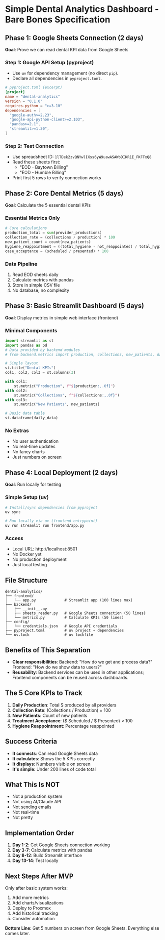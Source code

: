 # Simple Dental Analytics Dashboard - Bare Bones Specification

## Phase 1: Google Sheets Connection (2 days)
**Goal**: Prove we can read dental KPI data from Google Sheets

### Step 1: Google API Setup (pyproject)
- Use `uv` for dependency management (no direct `pip`).
- Declare all dependencies in `pyproject.toml`.

```toml
# pyproject.toml (excerpt)
[project]
name = "dental-analytics"
version = "0.1.0"
requires-python = ">=3.10"
dependencies = [
  "google-auth>=2.23",
  "google-api-python-client>=2.103",
  "pandas>=2.1",
  "streamlit>=1.30",
]
```

### Step 2: Test Connection
- Use spreadsheet ID: `1lTDek2zvQNYwlIXss6yW9uawASAWbDIKR1E_FKFTxQ8`
- Read these sheets first:
  - "EOD - Baytown Billing"
  - "EOD - Humble Billing"
- Print first 5 rows to verify connection works

## Phase 2: Core Dental Metrics (5 days)
**Goal**: Calculate the 5 essential dental KPIs

### Essential Metrics Only
```python
# Core calculations
production_total = sum(provider_productions)
collection_rate = (collections / production) * 100
new_patient_count = count(new_patients)
hygiene_reappointment = ((total_hygiene - not_reappointed) / total_hygiene) * 100
case_acceptance = (scheduled / presented) * 100
```

### Data Pipeline
1. Read EOD sheets daily
2. Calculate metrics with pandas
3. Store in simple CSV file
4. No database, no complexity

## Phase 3: Basic Streamlit Dashboard (5 days)
**Goal**: Display metrics in simple web interface (frontend)

### Minimal Components
```python
import streamlit as st
import pandas as pd
# Data provided by backend modules
# from backend.metrics import production, collections, new_patients, daily_data

# Simple layout
st.title("Dental KPIs")
col1, col2, col3 = st.columns(3)

with col1:
    st.metric("Production", f"${production:,.0f}")
with col2:
    st.metric("Collections", f"${collections:,.0f}")
with col3:
    st.metric("New Patients", new_patients)

# Basic data table
st.dataframe(daily_data)
```

### No Extras
- No user authentication
- No real-time updates
- No fancy charts
- Just numbers on screen

## Phase 4: Local Deployment (2 days)
**Goal**: Run locally for testing

### Simple Setup (uv)
```bash
# Install/sync dependencies from pyproject
uv sync

# Run locally via uv (frontend entrypoint)
uv run streamlit run frontend/app.py
```

### Access
- Local URL: http://localhost:8501
- No Docker yet
- No production deployment
- Just local testing

## File Structure
```
dental-analytics/
├── frontend/
│   └── app.py             # Streamlit app (100 lines max)
├── backend/
│   ├── __init__.py
│   ├── sheets_reader.py   # Google Sheets connection (50 lines)
│   └── metrics.py         # Calculate KPIs (50 lines)
├── config/
│   └── credentials.json   # Google API credentials
├── pyproject.toml         # uv project + dependencies
└── uv.lock                # uv lockfile
```

## Benefits of This Separation
- **Clear responsibilities**: Backend: "How do we get and process data?" Frontend: "How do we show data to users?"
- **Reusability**: Backend services can be used in other applications; Frontend components can be reused across dashboards.

## The 5 Core KPIs to Track

1. **Daily Production**: Total $ produced by all providers
2. **Collection Rate**: (Collections / Production) × 100
3. **New Patients**: Count of new patients
4. **Treatment Acceptance**: ($ Scheduled / $ Presented) × 100
5. **Hygiene Reappointment**: Percentage reappointed

## Success Criteria
- **It connects**: Can read Google Sheets data
- **It calculates**: Shows the 5 KPIs correctly
- **It displays**: Numbers visible on screen
- **It's simple**: Under 200 lines of code total

## What This Is NOT
- Not a production system
- Not using AI/Claude API
- Not sending emails
- Not real-time
- Not pretty

## Implementation Order
1. **Day 1-2**: Get Google Sheets connection working
2. **Day 3-7**: Calculate metrics with pandas
3. **Day 8-12**: Build Streamlit interface
4. **Day 13-14**: Test locally

## Next Steps After MVP
Only after basic system works:
1. Add more metrics
2. Add charts/visualizations
3. Deploy to Proxmox
4. Add historical tracking
5. Consider automation

**Bottom Line**: Get 5 numbers on screen from Google Sheets. Everything else comes later.
